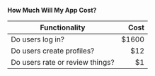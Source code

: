 **How Much Will My App Cost?**

| Functionality                   | Cost  |
| ----------------------------    | -----:|
| Do users log in?                | $1600 |
| Do users create profiles?       |   $12 |
| Do users rate or review things? |    $1 |
